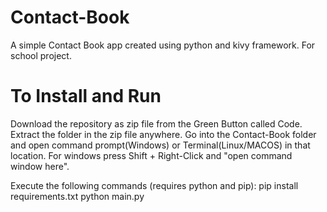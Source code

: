 # Contact-Book
A simple Contact Book app created using python and kivy framework. For school project.

# To Install and Run
Download the repository as zip file from the Green Button called Code.
Extract the folder in the zip file anywhere.
Go into the Contact-Book folder and open command prompt(Windows) or Terminal(Linux/MACOS) in that location.
For windows press Shift + Right-Click and "open command window here".

Execute the following commands (requires python and pip):
pip install requirements.txt
python main.py

